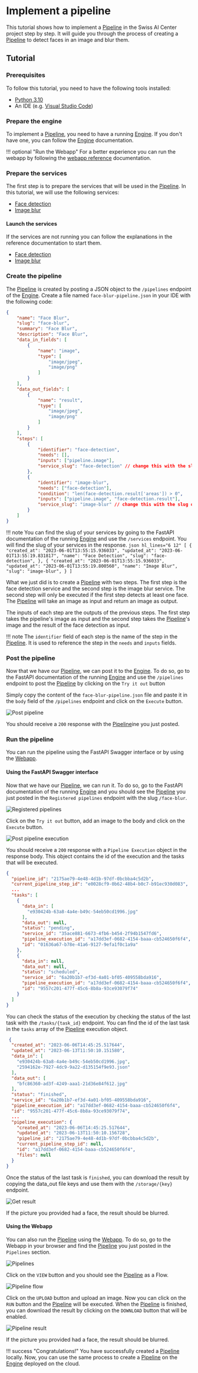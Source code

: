 # Implement a pipeline

This tutorial shows how to implement a [Pipeline](/swiss-ai-center/reference/pipeline) in the Swiss AI Center project step by step.
It will guide you through the process of creating a [Pipeline](/swiss-ai-center/reference/pipeline) to detect faces in an image and blur them.

## Tutorial

### Prerequisites

To follow this tutorial, you need to have the following tools installed:

- [Python 3.10](https://www.python.org/downloads/)
- An IDE (e.g. [Visual Studio Code](https://code.visualstudio.com/))

### Prepare the engine

To implement a [Pipeline](/swiss-ai-center/reference/pipeline), you need to have a running [Engine](/swiss-ai-center/reference/engine). If you don't have one, you can follow the [Engine](/swiss-ai-center/reference/engine) documentation.

!!! optional "Run the Webapp"
    For a better experience you can run the webapp by following the [webapp reference](/swiss-ai-center/reference/webapp/) documentation.

### Prepare the services

The first step is to prepare the services that will be used in the [Pipeline](/swiss-ai-center/reference/pipeline). In this tutorial, we will use the following services:

- [Face detection](https://face-detection-swiss-ai-center.kube.isc.heia-fr.ch/docs)
- [Image blur](https://image-blur-swiss-ai-center.kube.isc.heia-fr.ch/docs)

#### Launch the services

If the services are not running you can follow the explanations in the reference documentation to start them.

- [Face detection](/swiss-ai-center/reference/face-detection/)
- [Image blur](/swiss-ai-center/reference/image-blur/)

### Create the pipeline

The [Pipeline](/swiss-ai-center/reference/pipeline) is created by posting a JSON object to the `/pipelines` endpoint of the [Engine](/swiss-ai-center/reference/engine). Create a file named `face-blur-pipeline.json` in your IDE with the following code:

``` json hl_lines="29 36"
{
    "name": "Face Blur",
    "slug": "face-blur",
    "summary": "Face Blur",
    "description": "Face Blur",
    "data_in_fields": [
        {
            "name": "image",
            "type": [
                "image/jpeg",
                "image/png"
            ]
        }
    ],
    "data_out_fields": [
        {
            "name": "result",
            "type": [
                "image/jpeg",
                "image/png"
            ]
        }
    ],
    "steps": [
        {
            "identifier": "face-detection",
            "needs": [],
            "inputs": ["pipeline.image"],
            "service_slug": "face-detection" // change this with the slug of your face detection service
        },
        {
            "identifier": "image-blur",
            "needs": ["face-detection"],
            "condition": "len(face-detection.result['areas']) > 0",
            "inputs": ["pipeline.image", "face-detection.result"],
            "service_slug": "image-blur" // change this with the slug of your image blur service
        }
    ]
}
```

!!! note
    You can find the slug of your services by going to the FastAPI documentation of the running [Engine](/swiss-ai-center/reference/engine) and use the `/services` endpoint.
    You will find the slug of your services in the response.
    <!-- markdownlint-disable MD046 MD038 -->
    ``` json hl_lines="6 12"
        [
            {
                "created_at": "2023-06-01T13:55:15.936033",
                "updated_at": "2023-06-01T13:55:19.831817",
                "name": "Face Detection",
                "slug": "face-detection",
            },
            {
                "created_at": "2023-06-01T13:55:15.936033",
                "updated_at": "2023-06-01T13:55:19.800560",
                "name": "Image Blur",
                "slug": "image-blur",
            }
        ]
    ```
    <!-- markdownlint-enable MD046 MD038 -->

What we just did is to create a [Pipeline](/swiss-ai-center/reference/pipeline) with two steps. The first step is the face detection service and the second step is the image blur service. The second step will only be executed if the first step detects at least one face. The [Pipeline](/swiss-ai-center/reference/pipeline) will take an image as input and return an image as output.

The inputs of each step are the outputs of the previous steps. The first step takes the pipeline's image as input and the second step takes the [Pipeline](/swiss-ai-center/reference/pipeline)'s image and the result of the face detection as input.

!!! note
    The `identifier` field of each step is the name of the step in the [Pipeline](/swiss-ai-center/reference/pipeline). It is used to reference the step in the `needs` and `inputs` fields.

### Post the pipeline

Now that we have our [Pipeline](/swiss-ai-center/reference/pipeline), we can post it to the [Engine](/swiss-ai-center/reference/engine). To do so, go to the FastAPI documentation of the running [Engine](/swiss-ai-center/reference/engine) and use the `/pipelines` endpoint to post the [Pipeline](/swiss-ai-center/reference/pipeline) by clicking on the `Try it out` button

Simply copy the content of the `face-blur-pipeline.json` file and paste it in the `body` field of the `/pipelines` endpoint and click on the `Execute` button.

![Post pipeline](../assets/screenshots/post-pipeline.png)

You should receive a `200` response with the [Pipeline](/swiss-ai-center/reference/pipeline)ine you just posted.

### Run the pipeline

You can run the pipeline using the FastAPI Swagger interface or by using the [Webapp](/swiss-ai-center/reference/webapp/).

#### Using the FastAPI Swagger interface

Now that we have our [Pipeline](/swiss-ai-center/reference/pipeline), we can run it. To do so, go to the FastAPI documentation of the running [Engine](/swiss-ai-center/reference/engine) and you should see the [Pipeline](/swiss-ai-center/reference/pipeline) you just posted in the `Registered pipelines` endpoint with the slug `/face-blur`.

![Registered pipelines](../assets/screenshots/registered-pipeline.png)

Click on the `Try it out` button, add an image to the body and click on the `Execute` button.

![Post pipeline execution](../assets/screenshots/post-pipeline.png)

You should receive a `200` response with a `Pipeline Execution` object in the response body. This object contains the id of the execution and the tasks that will be executed.

``` json hl_lines="5-24"
{
  "pipeline_id": "2175ae79-4e48-4d1b-97df-0bcbba4c5d2b",
  "current_pipeline_step_id": "e0028cf9-0b62-48b4-b0c7-b91ec930d083",
  ...
  "tasks": [
    {
      "data_in": [
        "e930424b-63a8-4a4e-b49c-54eb50cd1996.jpg"
      ],
      "data_out": null,
      "status": "pending",
      "service_id": "35ace881-6673-4fb6-b454-2f94b1547fd6",
      "pipeline_execution_id": "a17dd3ef-0682-4154-baaa-cb524650f6f4",
      "id": "01636a67-b78e-41a6-9127-9efa1f0c1a9a"
    },
    {
      "data_in": null,
      "data_out": null,
      "status": "scheduled",
      "service_id": "6a20b1b7-ef3d-4a01-bf05-409558bda916",
      "pipeline_execution_id": "a17dd3ef-0682-4154-baaa-cb524650f6f4",
      "id": "9557c201-477f-45c6-8b8a-93ce93079f74"
    }    
  ]
}
```

You can check the status of the execution by checking the status of the last task with the `/tasks/{task_id}` endpoint. You can find the id of the last task in the `tasks` array of the [Pipeline](/swiss-ai-center/reference/pipeline) execution object.

``` json hl_lines="9 14"
 {
  "created_at": "2023-06-06T14:45:25.517644",
  "updated_at": "2023-06-13T11:50:10.151580",
  "data_in": [
    "e930424b-63a8-4a4e-b49c-54eb50cd1996.jpg",
    "2594162e-7927-4dc9-9a22-d135154f9e93.json"
  ],
  "data_out": [
    "bfc86360-ad3f-4249-aaa1-21d36e84f612.jpg"
  ],
  "status": "finished",
  "service_id": "6a20b1b7-ef3d-4a01-bf05-409558bda916",
  "pipeline_execution_id": "a17dd3ef-0682-4154-baaa-cb524650f6f4",
  "id": "9557c201-477f-45c6-8b8a-93ce93079f74",
  ...
  "pipeline_execution": {
    "created_at": "2023-06-06T14:45:25.517644",
    "updated_at": "2023-06-13T11:50:10.156728",
    "pipeline_id": "2175ae79-4e48-4d1b-97df-0bcbba4c5d2b",
    "current_pipeline_step_id": null,
    "id": "a17dd3ef-0682-4154-baaa-cb524650f6f4",
    "files": null
  }
}
```

Once the status of the last task is `finished`, you can download the result by copying the data_out file keys and use them with the `/storage/{key}` endpoint.

![Get result](../assets/screenshots/pipeline-result.png)

If the picture you provided had a face, the result should be blurred.

#### Using the Webapp

You can also run the [Pipeline](/swiss-ai-center/reference/pipeline) using the [Webapp](/swiss-ai-center/reference/webapp). To do so, go to the Webapp in your browser and find the [Pipeline](/swiss-ai-center/reference/pipeline) you just posted in the `Pipelines` section.

![Pipelines](../assets/screenshots/pipelines.png)

Click on the `VIEW` button and you should see the [Pipeline](/swiss-ai-center/reference/pipeline) as a Flow.

![Pipeline flow](../assets/screenshots/pipeline-flow.png)

Click on the `UPLOAD` button and upload an image. Now you can click on the `RUN` button and the [Pipeline](/swiss-ai-center/reference/pipeline) will be executed. When the [Pipeline](/swiss-ai-center/reference/pipeline) is finished, you can download the result by clicking on the `DOWNLOAD` button that will be enabled.

![Pipeline result](../assets/screenshots/pipeline-result-webapp.png)

If the picture you provided had a face, the result should be blurred.

!!! success "Congratulations!"
    You have successfully created a [Pipeline](/swiss-ai-center/reference/pipeline) locally. Now, you can use the same process to create a [Pipeline](/swiss-ai-center/reference/pipeline) on the [Engine](/swiss-ai-center/reference/engine) deployed on the cloud.
